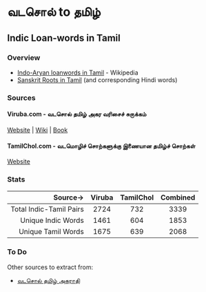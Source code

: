 # வடசொல் to தமிழ்

## Indic Loan-words in Tamil

### Overview

- [Indo-Aryan loanwords in Tamil](https://en.wikipedia.org/wiki/Indo-Aryan_loanwords_in_Tamil) - Wikipedia
- [Sanskrit Roots in Tamil](https://sanskritroots.files.wordpress.com/2013/04/sanskritwordsintamil_v3.pdf) (and corresponding Hindi words)

### Sources

#### Viruba.com - வடசொல் தமிழ் அகர வரிசைச் சுருக்கம்

[Website](http://www.viruba.com/Dictionaries/Vatasol_Tamil_Akaravarisaich_Surukkam.aspx) | [Wiki](https://ta.wikipedia.org/wiki/%E0%AE%B5%E0%AE%9F%E0%AE%9A%E0%AF%8A%E0%AE%B2%E0%AF%8D_%E0%AE%A4%E0%AE%AE%E0%AE%BF%E0%AE%B4%E0%AF%8D_%E0%AE%85%E0%AE%95%E0%AE%B0_%E0%AE%B5%E0%AE%B0%E0%AE%BF%E0%AE%9A%E0%AF%88%E0%AE%9A%E0%AF%8D_%E0%AE%9A%E0%AF%81%E0%AE%B0%E0%AF%81%E0%AE%95%E0%AF%8D%E0%AE%95%E0%AE%AE%E0%AF%8D) | [Book](https://archive.org/details/VadasolTamilAkaraVarisaiSurukam)

#### TamilChol.com - வடமொழிச் சொற்களுக்கு இணையான தமிழ்ச் சொற்கள்

[Website](http://tamilchol.com/)

### Stats

|Source->|Viruba|TamilChol|Combined|
|------:|:-------:|:---------:|:-------:|
|Total Indic-Tamil Pairs|2724|732|3339|
|Unique Indic Words|1461|604|1853|
|Unique Tamil Words|1675|639|2068|

### To Do

Other sources to extract from:

- [வடசொல் தமிழ் அகராதி](https://books.google.co.in/books/about/%E0%AE%B5%E0%AE%9F%E0%AE%9A%E0%AF%8A%E0%AE%B2%E0%AF%8D_%E0%AE%A4%E0%AE%AE%E0%AE%BF%E0%AE%B4%E0%AF%8D_%E0%AE%85.html?id=UckfnwEACAAJ)
